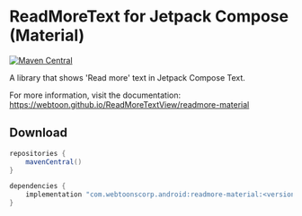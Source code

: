 # ReadMoreText for Jetpack Compose (Material)

[![Maven Central](https://img.shields.io/maven-central/v/com.webtoonscorp.android/readmore-material)](https://search.maven.org/search?q=g:com.webtoonscorp.android)

A library that shows 'Read more' text in Jetpack Compose Text.

For more information, visit the documentation: https://webtoon.github.io/ReadMoreTextView/readmore-material

## Download

```groovy
repositories {
    mavenCentral()
}

dependencies {
    implementation "com.webtoonscorp.android:readmore-material:<version>"
}
```
